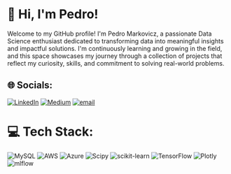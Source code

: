 # 👋 Hi, I'm Pedro!
Welcome to my GitHub profile! I'm Pedro Markovicz, a passionate Data Science enthusiast dedicated to transforming data into meaningful insights and impactful solutions. I'm continuously learning and growing in the field, and this space showcases my journey through a collection of projects that reflect my curiosity, skills, and commitment to solving real-world problems.


## 🌐 Socials:
[![LinkedIn](https://img.shields.io/badge/LinkedIn-%230077B5.svg?logo=linkedin&logoColor=white)](https://www.linkedin.com/in/pedro-markovicz/) [![Medium](https://img.shields.io/badge/Medium-12100E?logo=medium&logoColor=white)](https://medium.com/@PedroMarkovicz) [![email](https://img.shields.io/badge/Email-D14836?logo=gmail&logoColor=white)](mailto:pedro.henrique.markovicz@gmail.com) 

# 💻 Tech Stack:
![MySQL](https://img.shields.io/badge/mysql-4479A1.svg?style=plastic&logo=mysql&logoColor=white) ![AWS](https://img.shields.io/badge/AWS-%23FF9900.svg?style=plastic&logo=amazon-aws&logoColor=white) ![Azure](https://img.shields.io/badge/azure-%230072C6.svg?style=plastic&logo=microsoftazure&logoColor=white) ![Scipy](https://img.shields.io/badge/SciPy-%230C55A5.svg?style=plastic&logo=scipy&logoColor=%white) ![scikit-learn](https://img.shields.io/badge/scikit--learn-%23F7931E.svg?style=plastic&logo=scikit-learn&logoColor=white) ![TensorFlow](https://img.shields.io/badge/TensorFlow-%23FF6F00.svg?style=plastic&logo=TensorFlow&logoColor=white) ![Plotly](https://img.shields.io/badge/Plotly-%233F4F75.svg?style=plastic&logo=plotly&logoColor=white) ![mlflow](https://img.shields.io/badge/mlflow-%23d9ead3.svg?style=plastic&logo=numpy&logoColor=blue)
